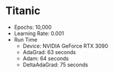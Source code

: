 # Titanic

- Epochs: 10,000
- Learning Rate: 0.001
- Run Time
    - Device: NVIDIA GeForce RTX 3090
    - AdaGrad: 63 seconds
    - Adam: 64 seconds
    - DeltaAdaGrad: 75 seconds
